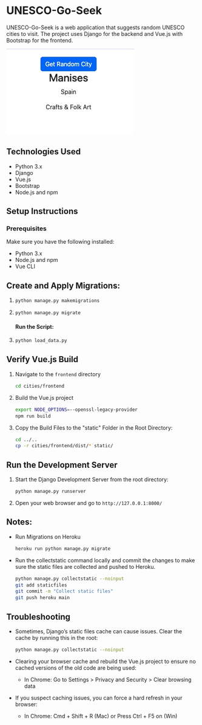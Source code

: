 # UNESCO-Go-Seek

UNESCO-Go-Seek is a web application that suggests random UNESCO cities to visit. The project uses Django for the backend and Vue.js with Bootstrap for the frontend.

![Screenshot](images/unesco-go-seek-00.jpg)

## Technologies Used

- Python 3.x
- Django
- Vue.js
- Bootstrap
- Node.js and npm

## Setup Instructions

### Prerequisites

Make sure you have the following installed:

- Python 3.x
- Node.js and npm
- Vue CLI

## Create and Apply Migrations:

1.  ```zsh
    python manage.py makemigrations
    ```
2.  ```zsh
    python manage.py migrate
    ```

    #### Run the Script:

3.  ```zsh
    python load_data.py
    ```

## Verify Vue.js Build

1. Navigate to the `frontend` directory

   ```zsh
   cd cities/frontend
   ```

2. Build the Vue.js project

   ```zsh
   export NODE_OPTIONS=--openssl-legacy-provider
   npm run build
   ```

3. Copy the Build Files to the "static" Folder in the Root Directory:
   ```zsh
   cd ../..
   cp -r cities/frontend/dist/* static/
   ```

## Run the Development Server

1. Start the Django Development Server from the root directory:

   ```zsh
   python manage.py runserver
   ```

2. Open your web browser and go to `http://127.0.0.1:8000/`

## Notes:

- Run Migrations on Heroku

  ```zsh
  heroku run python manage.py migrate
  ```

- Run the collectstatic command locally and commit the changes to make sure the static files are collected and pushed to Heroku.

  ```zsh
  python manage.py collectstatic --noinput
  git add staticfiles
  git commit -m "Collect static files"
  git push heroku main
  ```

## Troubleshooting

- Sometimes, Django’s static files cache can cause issues. Clear the cache by running this in the root:

  ```zsh
  python manage.py collectstatic --noinput
  ```

- Clearing your browser cache and rebuild the Vue.js project to ensure no cached versions of the old code are being used:

  - In Chrome: Go to Settings > Privacy and Security > Clear browsing data

- If you suspect caching issues, you can force a hard refresh in your browser:
  - In Chrome: Cmd + Shift + R (Mac) or Press Ctrl + F5 on (Win)
